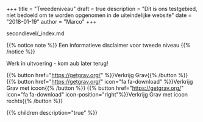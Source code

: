 +++
title = "Tweedeniveau"
draft = true
description = "Dit is ons testgebied, niet bedoeld om te worden opgenomen in de uiteindelijke website"
date = "2018-01-19"
author = "Marco"
+++

secondlevel/_index.md

{{% notice note %}}
Een informatieve disclaimer voor tweede niveau
{{% /notice %}}

Werk in uitvoering - kom aub later terug!

{{% button href="https://getgrav.org/" %}}Verkrijg Grav{{% /button %}}
{{% button href="https://getgrav.org/" icon="fa fa-download" %}}Verkrijg Grav met icoon{{% /button %}}
{{% button href="https://getgrav.org/" icon="fa fa-download" icon-position="right"%}}Verkrijg Grav met icoon rechts{{% /button %}}

{{% children description="true"   %}}
